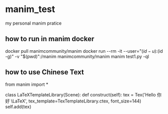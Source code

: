 # manim_test
my personal manim pratice

## how to run in manim docker
docker pull manimcommunity/manim
docker run --rm -it  --user="$(id -u):$(id -g)" -v "$(pwd)":/manim manimcommunity/manim manim test1.py -ql

## how to use Chinese Text
from manim import *

class LaTeXTemplateLibrary(Scene):
    def construct(self):
        tex = Tex('Hello 你好 \\LaTeX', tex_template=TexTemplateLibrary.ctex, font_size=144)
        self.add(tex)
